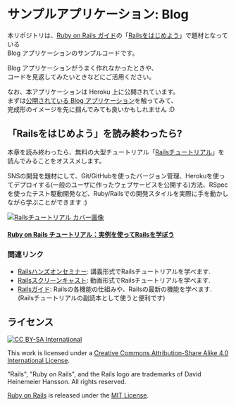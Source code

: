 # サンプルアプリケーション: Blog

本リポジトリは、[Ruby on Rails ガイド](http://railsguides.jp)の「[Railsをはじめよう](http://railsguides.jp/getting_started.html)」で題材となっている   
Blog アプリケーションのサンプルコードです。

Blog アプリケーションがうまく作れなかったときや、   
コードを見返してみたいときなどにご活用ください。

なお、本アプリケーションは Heroku 上に公開されています。   
まずは[公開されている Blog アプリケーション](https://getting-started-jp.herokuapp.com/)を触ってみて、   
完成形のイメージを先に掴んでみても良いかもしれません :D


## 「Railsをはじめよう」を読み終わったら?

本章を読み終わったら、無料の大型チュートリアル「[Railsチュートリアル](http://railstutorial.jp/)」を読んでみることをオススメします。

SNSの開発を題材にして、Git/GitHubを使ったバージョン管理、Herokuを使ってデプロイする(一般のユーザに作ったウェブサービスを公開する)方法、RSpecを使ったテスト駆動開発など、Ruby/Railsでの開発スタイルを実際に手を動かしながら学ぶことができます :)

[![Railsチュートリアル カバー画像](https://dl.dropboxusercontent.com/u/2819285/railstutorial_header.png)](http://railstutorial.jp/)
#### [Ruby on Rails チュートリアル：実例を使ってRailsを学ぼう](http://railstutorial.jp/)

### 関連リンク 

- [Railsハンズオンセミナー](http://railstutorial.jp/seminars): 講義形式でRailsチュートリアルを学べます.
- [Railsスクリーンキャスト](http://railstutorial.jp/screencasts): 動画形式でRailsチュートリアルを学べます.
- [Railsガイド](http://railsguides.jp/): Railsの各機能の仕組みや、Railsの最新の機能を学べます. (Railsチュートリアルの副読本として使うと便利です)

## ライセンス

[![CC BY-SA International](https://dl.dropboxusercontent.com/u/2819285/CC-BY-SA.png)](https://creativecommons.org/licenses/by-sa/4.0/)

This work is licensed under a [Creative Commons Attribution-Share Alike 4.0 International License](https://creativecommons.org/licenses/by-sa/4.0/).

"Rails", "Ruby on Rails", and the Rails logo are trademarks of David Heinemeier Hansson. All rights reserved.

[Ruby on Rails](http://rubyonrails.org/) is released under the [MIT License](http://www.opensource.org/licenses/MIT).
